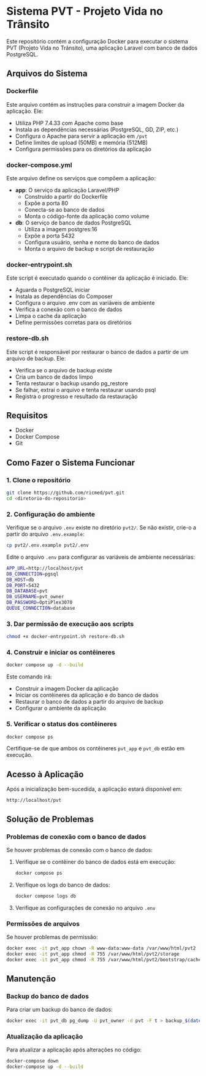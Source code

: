 # Sistema PVT - Projeto Vida no Trânsito

Este repositório contém a configuração Docker para executar o sistema PVT (Projeto Vida no Trânsito), uma aplicação Laravel com banco de dados PostgreSQL.

## Arquivos do Sistema

### Dockerfile
Este arquivo contém as instruções para construir a imagem Docker da aplicação. Ele:
- Utiliza PHP 7.4.33 com Apache como base
- Instala as dependências necessárias (PostgreSQL, GD, ZIP, etc.)
- Configura o Apache para servir a aplicação em `/pvt`
- Define limites de upload (50MB) e memória (512MB)
- Configura permissões para os diretórios da aplicação

### docker-compose.yml
Este arquivo define os serviços que compõem a aplicação:
- **app**: O serviço da aplicação Laravel/PHP
  - Construído a partir do Dockerfile
  - Expõe a porta 80
  - Conecta-se ao banco de dados
  - Monta o código-fonte da aplicação como volume
- **db**: O serviço de banco de dados PostgreSQL
  - Utiliza a imagem postgres:16
  - Expõe a porta 5432
  - Configura usuário, senha e nome do banco de dados
  - Monta o arquivo de backup e script de restauração

### docker-entrypoint.sh
Este script é executado quando o contêiner da aplicação é iniciado. Ele:
- Aguarda o PostgreSQL iniciar
- Instala as dependências do Composer
- Configura o arquivo .env com as variáveis de ambiente
- Verifica a conexão com o banco de dados
- Limpa o cache da aplicação
- Define permissões corretas para os diretórios

### restore-db.sh
Este script é responsável por restaurar o banco de dados a partir de um arquivo de backup. Ele:
- Verifica se o arquivo de backup existe
- Cria um banco de dados limpo
- Tenta restaurar o backup usando pg_restore
- Se falhar, extrai o arquivo e tenta restaurar usando psql
- Registra o progresso e resultado da restauração

## Requisitos

- Docker
- Docker Compose
- Git

## Como Fazer o Sistema Funcionar

### 1. Clone o repositório

```bash
git clone https://github.com/ricmed/pvt.git
cd <diretorio-do-repositorio>
```

### 2. Configuração do ambiente

Verifique se o arquivo `.env` existe no diretório `pvt2/`. Se não existir, crie-o a partir do arquivo `.env.example`:

```bash
cp pvt2/.env.example pvt2/.env
```

Edite o arquivo `.env` para configurar as variáveis de ambiente necessárias:

```bash
APP_URL=http://localhost/pvt
DB_CONNECTION=pgsql
DB_HOST=db
DB_PORT=5432
DB_DATABASE=pvt
DB_USERNAME=pvt_owner
DB_PASSWORD=OptiPlex3070
QUEUE_CONNECTION=database
```

### 3. Dar permissão de execução aos scripts

```bash
chmod +x docker-entrypoint.sh restore-db.sh
```

### 4. Construir e iniciar os contêineres

```bash
docker compose up -d --build
```

Este comando irá:
- Construir a imagem Docker da aplicação
- Iniciar os contêineres da aplicação e do banco de dados
- Restaurar o banco de dados a partir do arquivo de backup
- Configurar o ambiente da aplicação

### 5. Verificar o status dos contêineres

```bash
docker compose ps
```

Certifique-se de que ambos os contêineres `pvt_app` e `pvt_db` estão em execução.

## Acesso à Aplicação

Após a inicialização bem-sucedida, a aplicação estará disponível em:

```
http://localhost/pvt
```


## Solução de Problemas

### Problemas de conexão com o banco de dados

Se houver problemas de conexão com o banco de dados:

1. Verifique se o contêiner do banco de dados está em execução:
   ```bash
   docker compose ps
   ```

2. Verifique os logs do banco de dados:
   ```bash
   docker compose logs db
   ```

3. Verifique as configurações de conexão no arquivo `.env`

### Permissões de arquivos

Se houver problemas de permissão:

```bash
docker exec -it pvt_app chown -R www-data:www-data /var/www/html/pvt2
docker exec -it pvt_app chmod -R 755 /var/www/html/pvt2/storage
docker exec -it pvt_app chmod -R 755 /var/www/html/pvt2/bootstrap/cache
```

## Manutenção

### Backup do banco de dados

Para criar um backup do banco de dados:

```bash
docker exec -it pvt_db pg_dump -U pvt_owner -d pvt -F t > backup_$(date +%Y%m%d).tar
```

### Atualização da aplicação

Para atualizar a aplicação após alterações no código:

```bash
docker-compose down
docker-compose up -d --build
```
